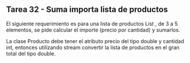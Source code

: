 ## Tarea 32 - Suma importa lista de productos

El siguiente requerimiento es para una lista de productos List<Producto> , de 3 a 5 elementos, se pide calcular el importe (precio por cantidad) y sumarlos.

La clase Producto debe tener el atributo precio del tipo double y cantidad int, entonces utilizando stream convertir la lista de productos en el gran total del tipo double.
